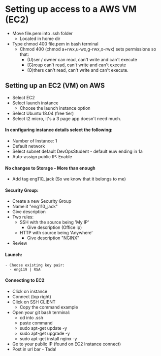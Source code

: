 # Setting up access to a AWS VM (EC2)

- Move file.pem into .ssh folder
  - Located in home dir
- Type chmod 400 file.pem in bash terminal
  - Chmod 400 (chmod a+rwx,u-wx,g-rwx,o-rwx) sets permissions so that:
    - (U)ser / owner can read, can't write and can't execute
    - (G)roup can't read, can't write and can't execute
    - (O)thers can't read, can't write and can't execute.

## Setting up an EC2 (VM) on AWS

- Select EC2
- Select launch instance
  - Choose the launch instance option
- Select Ubuntu 18.04 (free tier)
- Select t2 micro, it's a 3 page app doesn't need much.
#### In configuring instance details select the following:
  - Number of Instance: 1
  - Default network
  - Select subnet default DevOpsStudent - default euw ending in 1a
  - Auto-assign public IP: Enable
#### No changes to Storage -  More than enough
- Add tag eng110_jack (So we know that it belongs to me)
#### Security Group:
  - Create a new Security Group
  - Name it "eng110_jack"
  - Give description
  - Two rules:
    - SSH with the source being 'My IP'
      - Give description (Office ip)
    - HTTP with source being 'Anywhere'
      - Give description "NGINX"
  - Review
#### Launch:
    - Choose existing key pair:
      - eng119 | RSA

#### Connecting to EC2
- Click on instance
- Connect (top right)
- Click on SSH CLIENT
  - Copy the command example
- Open your git bash terminal:
  - cd into .ssh
  - paste command
  - sudo apt-get update -y
  - sudo apt-get upgrade -y
  - sudo apt-get install nginx -y
- Go to your public IP (found on EC2 Instance connect)
- Post in url bar - Tada!
